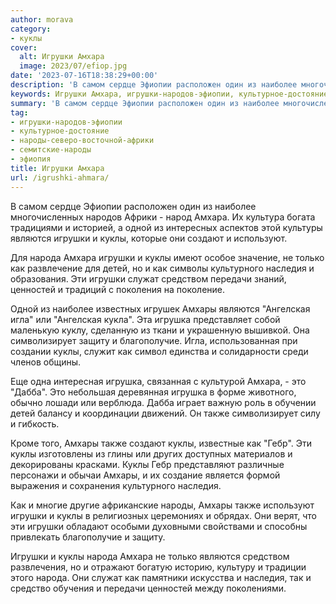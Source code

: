 ```yaml
---
author: morava
category:
- куклы
cover:
  alt: Игрушки Амхара
  image: 2023/07/efiop.jpg
date: '2023-07-16T18:38:29+00:00'
description: 'В самом сердце Эфиопии расположен один из наиболее многочисленных народов Африки - народ Амхара. Их культура богата традициями и историей, а одной из...'
keywords: Игрушки Амхара, игрушки-народов-эфиопии, культурное-достояние, народы-северо-восточной-африки, семитские-народы, эфиопия, куклы, игрушки, амхара, амхары, являются, народа, наследия, игрушка, также, наиболее, одной, создают, используют, только, детей
summary: 'В самом сердце Эфиопии расположен один из наиболее многочисленных народов Африки - народ Амхара. Их культура богата традициями и историей, а одной из...'
tag:
- игрушки-народов-эфиопии
- культурное-достояние
- народы-северо-восточной-африки
- семитские-народы
- эфиопия
title: Игрушки Амхара
url: /igrushki-ahmara/
---
```


В самом сердце Эфиопии расположен один из наиболее многочисленных народов Африки \- народ Амхара. Их культура богата традициями и историей, а одной из интересных аспектов этой культуры являются игрушки и куклы, которые они создают и используют.

Для народа Амхара игрушки и куклы имеют особое значение, не только как развлечение для детей, но и как символы культурного наследия и образования. Эти игрушки служат средством передачи знаний, ценностей и традиций с поколения на поколение.

Одной из наиболее известных игрушек Амхары являются "Ангелская игла" или "Ангелская кукла". Эта игрушка представляет собой маленькую куклу, сделанную из ткани и украшенную вышивкой. Она символизирует защиту и благополучие. Игла, использованная при создании куклы, служит как символ единства и солидарности среди членов общины.

Еще одна интересная игрушка, связанная с культурой Амхара, \- это "Дабба". Это небольшая деревянная игрушка в форме животного, обычно лошади или верблюда. Дабба играет важную роль в обучении детей балансу и координации движений. Он также символизирует силу и гибкость.

Кроме того, Амхары также создают куклы, известные как "Гебр". Эти куклы изготовлены из глины или других доступных материалов и декорированы красками. Куклы Гебр представляют различные персонажи и обычаи Амхары, и их создание является формой выражения и сохранения культурного наследия.

Как и многие другие африканские народы, Амхары также используют игрушки и куклы в религиозных церемониях и обрядах. Они верят, что эти игрушки обладают особыми духовными свойствами и способны привлекать благополучие и защиту.

Игрушки и куклы народа Амхара не только являются средством развлечения, но и отражают богатую историю, культуру и традиции этого народа. Они служат как памятники искусства и наследия, так и средство обучения и передачи ценностей между поколениями.